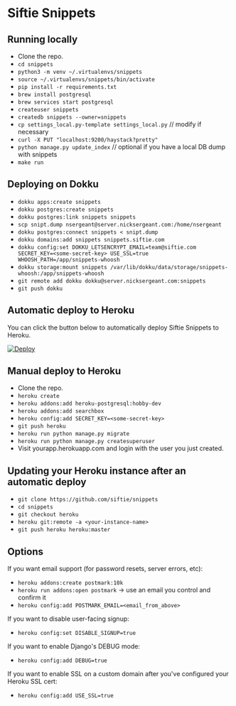 # Siftie Snippets

## Running locally

- Clone the repo.
- `cd snippets`
- `python3 -m venv ~/.virtualenvs/snippets`
- `source ~/.virtualenvs/snippets/bin/activate`
- `pip install -r requirements.txt`
- `brew install postgresql`
- `brew services start postgresql`
- `createuser snippets`
- `createdb snippets --owner=snippets`
- `cp settings_local.py-template settings_local.py` // modify if necessary
- `curl -X PUT "localhost:9200/haystack?pretty"`
- `python manage.py update_index` // optional if you have a local DB dump with snippets
- `make run`

## Deploying on Dokku

- `dokku apps:create snippets`
- `dokku postgres:create snippets`
- `dokku postgres:link snippets snippets`
- `scp snipt.dump nsergeant@server.nicksergeant.com:/home/nsergeant`
- `dokku postgres:connect snippets < snipt.dump`
- `dokku domains:add snippets snippets.siftie.com`
- `dokku config:set DOKKU_LETSENCRYPT_EMAIL=team@siftie.com SECRET_KEY=<some-secret-key> USE_SSL=true WHOOSH_PATH=/app/snippets-whoosh`
- `dokku storage:mount snippets /var/lib/dokku/data/storage/snippets-whoosh:/app/snippets-whoosh`
- `git remote add dokku dokku@server.nicksergeant.com:snippets`
- `git push dokku`

## Automatic deploy to Heroku

You can click the button below to automatically deploy Siftie Snippets to Heroku.

[![Deploy](https://www.herokucdn.com/deploy/button.svg)](https://heroku.com/deploy?template=https://github.com/siftie/snippets)

## Manual deploy to Heroku

- Clone the repo.
- `heroku create`
- `heroku addons:add heroku-postgresql:hobby-dev`
- `heroku addons:add searchbox`
- `heroku config:add SECRET_KEY=<some-secret-key>`
- `git push heroku`
- `heroku run python manage.py migrate`
- `heroku run python manage.py createsuperuser`
- Visit yourapp.herokuapp.com and login with the user you just created.

## Updating your Heroku instance after an automatic deploy

- `git clone https://github.com/siftie/snippets`
- `cd snippets`
- `git checkout heroku`
- `heroku git:remote -a <your-instance-name>`
- `git push heroku heroku:master`

## Options

If you want email support (for password resets, server errors, etc):

- `heroku addons:create postmark:10k`
- `heroku run addons:open postmark` -> use an email you control and confirm it
- `heroku config:add POSTMARK_EMAIL=<email_from_above>`

If you want to disable user-facing signup:

- `heroku config:set DISABLE_SIGNUP=true`

If you want to enable Django's DEBUG mode:

- `heroku config:add DEBUG=true`

If you want to enable SSL on a custom domain after you've configured your
Heroku SSL cert:

- `heroku config:add USE_SSL=true`
